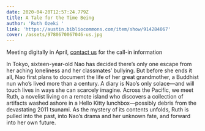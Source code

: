 ```yaml
---
date: 2020-04-20T12:57:24.779Z
title: A Tale for the Time Being
author: 'Ruth Ozeki '
link: 'https://austin.bibliocommons.com/item/show/914284067'
cover: /assets/9780670067046-us.jpg
---
```

Meeting digitally in April, [contact us](/about) for the call-in information

In Tokyo, sixteen-year-old Nao has decided there’s only one escape from her
aching loneliness and her classmates’ bullying. But before she ends it all,
Nao first plans to document the life of her great grandmother, a Buddhist nun
who’s lived more than a century. A diary is Nao’s only solace—and will touch
lives in ways she can scarcely imagine. Across the Pacific, we meet Ruth, a
novelist living on a remote island who discovers a collection of artifacts
washed ashore in a Hello Kitty lunchbox—possibly debris from the devastating
2011 tsunami. As the mystery of its contents unfolds, Ruth is pulled into the
past, into Nao’s drama and her unknown fate, and forward into her own future.
